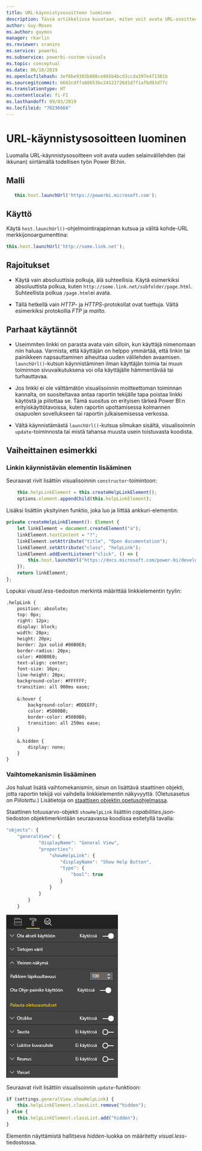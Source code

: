 ```yaml
---
title: URL-käynnistysosoitteen luominen
description: Tässä artikkelissa kuvataan, miten voit avata URL-osoitteen uudessa väli lehdessä Power BI:n visualisointien avulla.
author: Guy-Moses
ms.author: guymos
manager: rkarlin
ms.reviewer: sranins
ms.service: powerbi
ms.subservice: powerbi-custom-visuals
ms.topic: conceptual
ms.date: 06/18/2019
ms.openlocfilehash: 3ef6be9383b606ce865b4bcd3ccda397e471301b
ms.sourcegitcommit: b602cdffa80653bc24123726d1d7f1afbd93d77c
ms.translationtype: HT
ms.contentlocale: fi-FI
ms.lasthandoff: 09/03/2019
ms.locfileid: "70236668"
---
```

# <a name="create-a-launch-url"></a>URL-käynnistysosoitteen luominen

Luomalla URL-käynnistysosoitteen voit avata uuden selainvälilehden (tai ikkunan) siirtämällä todellisen työn Power BI:hin.

## <a name="sample"></a>Malli

```typescript
   this.host.launchUrl('https://powerbi.microsoft.com');
```

## <a name="usage"></a>Käyttö

Käytä `host.launchUrl()`-ohjelmointirajapinnan kutsua ja välitä kohde-URL merkkijonoargumenttina:

```typescript
this.host.launchUrl('http://some.link.net');
```

## <a name="restrictions"></a>Rajoitukset

* Käytä vain absoluuttisia polkuja, älä suhteellisia. Käytä esimerkiksi absoluuttista polkua, kuten `http://some.link.net/subfolder/page.html`. Suhteellista polkua `/page.html`ei avata.

* Tällä hetkellä vain *HTTP*- ja *HTTPS*-protokollat ovat tuettuja. Vältä esimerkiksi protokollia *FTP* ja *mailto*.

## <a name="best-practices"></a>Parhaat käytännöt

* Useimmiten linkki on parasta avata vain silloin, kun käyttäjä nimenomaan niin haluaa. Varmista, että käyttäjän on helppo ymmärtää, että linkin tai painikkeen napsauttaminen aiheuttaa uuden välilehden avaamisen. `launchUrl()`-kutsun käynnistäminen ilman käyttäjän toimia tai muun toiminnon sivuvaikutuksena voi olla käyttäjälle hämmentävää tai turhauttavaa.

* Jos linkki ei ole välttämätön visualisoinnin moitteettoman toiminnan kannalta, on suositeltavaa antaa raportin tekijälle tapa poistaa linkki käytöstä ja piilottaa se. Tämä suositus on erityisen tärkeä Power BI:n erityiskäyttötavoissa, kuten raportin upottamisessa kolmannen osapuolen sovellukseen tai raportin julkaisemisessa verkossa.

* Vältä käynnistämästä `launchUrl()`-kutsua silmukan sisältä, visualisoinnin `update`-toiminnosta tai mistä tahansa muusta usein toistuvasta koodista.

## <a name="a-step-by-step-example"></a>Vaiheittainen esimerkki

### <a name="add-a-link-launching-element"></a>Linkin käynnistävän elementin lisääminen

Seuraavat rivit lisättiin visualisoinnin `constructor`-toimintoon:

```typescript
    this.helpLinkElement = this.createHelpLinkElement();
    options.element.appendChild(this.helpLinkElement);
```

Lisäksi lisättiin yksityinen funktio, joka luo ja liittää ankkuri-elementin:

```typescript
private createHelpLinkElement(): Element {
    let linkElement = document.createElement("a");
    linkElement.textContent = "?";
    linkElement.setAttribute("title", "Open documentation");
    linkElement.setAttribute("class", "helpLink");
    linkElement.addEventListener("click", () => {
        this.host.launchUrl("https://docs.microsoft.com/power-bi/developer/custom-visual-develop-tutorial");
    });
    return linkElement;
};
```

Lopuksi *visual.less*-tiedoston merkintä määrittää linkkielementin tyylin:

```less
.helpLink {
    position: absolute;
    top: 0px;
    right: 12px;
    display: block;
    width: 20px;
    height: 20px;
    border: 2px solid #80B0E0;
    border-radius: 20px;
    color: #80B0E0;
    text-align: center;
    font-size: 16px;
    line-height: 20px;
    background-color: #FFFFFF;
    transition: all 900ms ease;

    &:hover {
        background-color: #DDEEFF;
        color: #5080B0;
        border-color: #5080B0;
        transition: all 250ms ease;
    }

    &.hidden {
        display: none;
    }
}
```

### <a name="add-a-toggling-mechanism"></a>Vaihtomekanismin lisääminen

Jos haluat lisätä vaihtomekanismin, sinun on lisättävä staattinen objekti, jotta raportin tekijä voi vaihdella linkkielementin näkyvyyttä. (Oletusasetus on *Piilotettu*.) Lisätietoja on [staattisen objektin opetusohjelmassa](https://microsoft.github.io/PowerBI-visuals/docs/concepts/objects-and-properties).

Staattinen totuusarvo-objekti `showHelpLink` lisättiin *capabilities.json*-tiedoston objektimerkintään seuraavassa koodissa esitetyllä tavalla:

```typescript
"objects": {
    "generalView": {
            "displayName": "General View",
            "properties":
                "showHelpLink": {
                    "displayName": "Show Help Button",
                    "type": {
                        "bool": true
                    }
                }
            }
        }
    }
```

![URL:n vaihdon käynnistäminen](./media/launchurl-toggle.png)

Seuraavat rivit lisättiin visualisoinnin `update`-funktioon:

```typescript
if (settings.generalView.showHelpLink) {
    this.helpLinkElement.classList.remove("hidden");
} else {
    this.helpLinkElement.classList.add("hidden");
}
```

Elementin näyttämistä hallitseva *hidden*-luokka on määritetty *visual.less*-tiedostossa.
